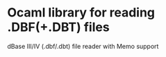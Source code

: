 # Ocaml library for reading .DBF(+.DBT) files

dBase III/IV (.dbf/.dbt) file reader with Memo support

